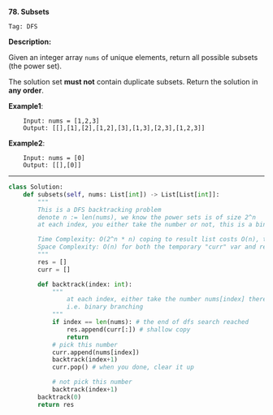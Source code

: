 **78. Subsets**

```Tag: DFS```

**Description:**

Given an integer array ```nums``` of unique elements, return all possible subsets (the power set).

The solution set **must not** contain duplicate subsets. Return the solution in **any order**.

**Example1**:

        Input: nums = [1,2,3]
        Output: [[],[1],[2],[1,2],[3],[1,3],[2,3],[1,2,3]]

**Example2**:

        Input: nums = [0]
        Output: [[],[0]]

-----------

```python
class Solution:
    def subsets(self, nums: List[int]) -> List[List[int]]:
        """
        This is a DFS backtracking problem
        denote n := len(nums), we know the power sets is of size 2^n
        at each index, you either take the number or not, this is a binary branching

        Time Complexity: O(2^n * n) coping to result list costs O(n), there are 2^n answers
        Space Complexity: O(n) for both the temporary "curr" var and recursion stack height
        """
        res = []
        curr = []

        def backtrack(index: int):
            """ 
                at each index, either take the number nums[index] there or not
                i.e. binary branching 
            """
            if index == len(nums): # the end of dfs search reached
                res.append(curr[:]) # shallow copy
                return
            # pick this number
            curr.append(nums[index])
            backtrack(index+1)
            curr.pop() # when you done, clear it up

            # not pick this number
            backtrack(index+1)
        backtrack(0)
        return res
```
